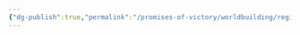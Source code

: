 ```yaml
---
{"dg-publish":true,"permalink":"/promises-of-victory/worldbuilding/regions/todo/maerhof/","title":"Maerhof","noteIcon":"Settlement","created":"","updated":""}
---
```





